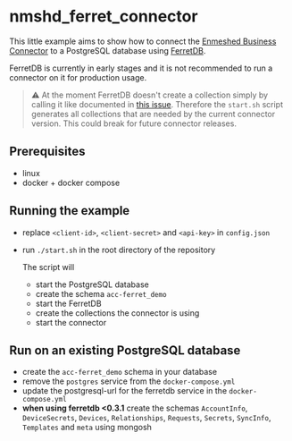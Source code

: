 # nmshd_ferret_connector

This little example aims to show how to connect the [Enmeshed Business Connector](https://github.com/nmshd/cns-connector) to a PostgreSQL database using [FerretDB](https://www.ferretdb.io/).

FerretDB is currently in early stages and it is not recommended to run a connector on it for production usage.

> :warning: At the moment FerretDB doesn't create a collection simply by calling it like documented in [this issue](https://github.com/FerretDB/FerretDB/issues/651). Therefore the `start.sh` script generates all collections that are needed by the current connector version. This could break for future connector releases.

## Prerequisites

- linux
- docker + docker compose

## Running the example

- replace `<client-id>`, `<client-secret>` and `<api-key>` in `config.json`

- run `./start.sh` in the root directory of the repository

  The script will

  - start the PostgreSQL database
  - create the schema `acc-ferret_demo`
  - start the FerretDB
  - create the collections the connector is using
  - start the connector

## Run on an existing PostgreSQL database

- create the `acc-ferret_demo` schema in your database
- remove the `postgres` service from the `docker-compose.yml`
- update the postgresql-url for the ferretdb service in the `docker-compose.yml`
- **when using ferretdb <0.3.1** create the schemas `AccountInfo`, `DeviceSecrets`, `Devices`, `Relationships`, `Requests`, `Secrets`, `SyncInfo`, `Templates` and `meta` using mongosh
